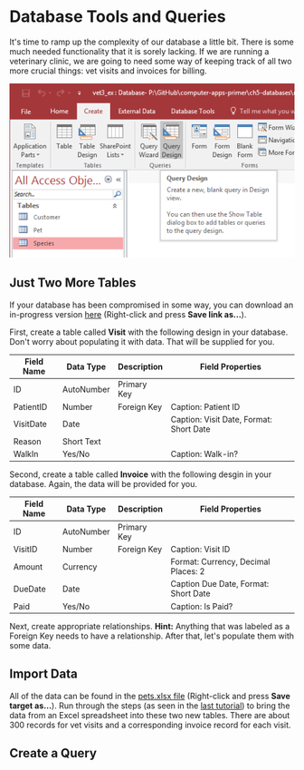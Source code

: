 # Database Tools and Queries

It's time to ramp up the complexity of our database a little bit. There is some much needed functionality that it is sorely lacking. If we are running a veterinary clinic, we are going to need some way of keeping track of all two more crucial things: vet visits and invoices for billing.

![diagram][1]

## Just Two More Tables

If your database has been compromised in some way, you can download an in-progress version [here][start] (Right-click and press **Save link as...**).

First, create a table called **Visit** with the following design in your database. Don't worry about populating it with data. That will be supplied for you.

| Field Name | Data Type  | Description | Field Properties                       |
|------------|------------|-------------|----------------------------------------|
| ID         | AutoNumber | Primary Key |                                        |
| PatientID  | Number     | Foreign Key | Caption: Patient ID                    |
| VisitDate  | Date       |             | Caption: Visit Date, Format: Short Date |
| Reason     | Short Text |             |                                        |
| WalkIn     | Yes/No     |             | Caption: Walk-in?                      |

Second, create a table called **Invoice** with the following desgin in your database. Again, the data will be provided for you.

| Field Name | Data Type  | Description | Field Properties                        |
|------------|------------|-------------|-----------------------------------------|
| ID         | AutoNumber | Primary Key |                                         |
| VisitID    | Number     | Foreign Key | Caption: Visit ID                       |
| Amount     | Currency   |             | Format: Currency, Decimal Places: 2     |
| DueDate    | Date       |             | Caption Due Date, Format: Short Date    |
| Paid       | Yes/No     |             | Caption: Is Paid?                       |

Next, create appropriate relationships. **Hint:** Anything that was labeled as a Foreign Key needs to have a relationship.  After that, let's populate them with some data.

## Import Data

All of the data can be found in the [pets.xlsx file][pets] (Right-click and press **Save target as...**). Run through the steps (as seen in the [last tutorial](5-4-tables-2.md)) to bring the data from an Excel spreadsheet into these two new tables. There are about 300 records for vet visits and a corresponding invoice record for each visit.

## Create a Query

<!-- Files -->
[start]: vet3_start.accdb
[pets]: res/pets.xlsx

<!-- Images -->
[1]: images/5-5/1.png
